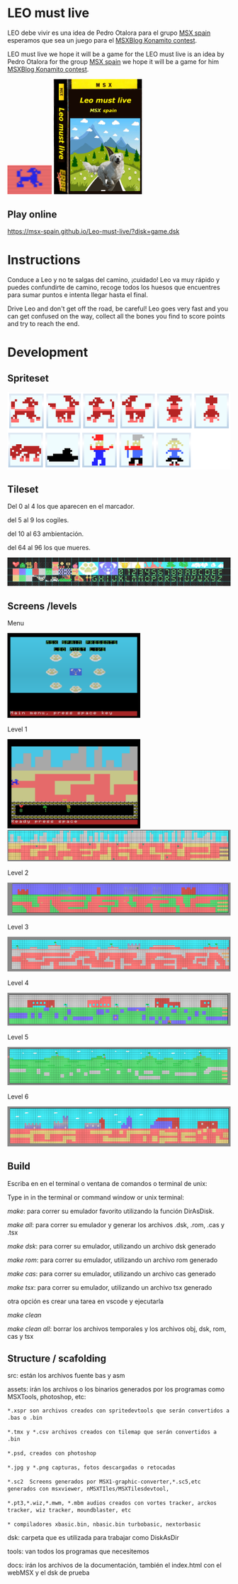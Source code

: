 
# LEO must live

LEO debe vivir es una idea de Pedro Otalora para el grupo [MSX spain](http://msx.tipolisto.es/quien-somos) esperamos que sea un juego para el [MSXBlog Konamito contest](https://www.msxblog.es/).

LEO must live we hope it will be a game for the LEO must live is an idea by Pedro Otalora for the group [MSX spain](http://msx.tipolisto.es/quien-somos) we hope it will be a game for him  [MSXBlog Konamito contest](https://www.msxblog.es/).

<img src="docs/leo.PNG" width="100px">

<img src="docs/caratula.png" width="200px">

## Play online

https://msx-spain.github.io/Leo-must-live/?disk=game.dsk



# Instructions

Conduce a Leo y no te salgas del camino, ¡cuidado! Leo va muy rápido y puedes confundirte de camino, recoge todos los huesos que encuentres para sumar puntos e intenta llegar hasta el final.

Drive Leo and don't get off the road, be careful! Leo goes very fast and you can get confused on the way, collect all the bones you find to score points and try to reach the end.


# Development

## Spriteset

<img src="docs/spriteset.PNG">

## Tileset

Del 0 al 4 los que aparecen en el marcador.

del 5 al 9 los cogiles.

del 10 al 63 ambientación.

del 64 al 96 los que mueres.


<img src="docs/tileset.PNG" >


## Screens /levels

Menu

<img src="docs/menu.PNG" width="300px" >


Level 1

<img src="docs/level1-2.PNG"  width="300px" >


<img src="docs/level1.PNG" >

Level 2

<img src="docs/level2.PNG" >

Level 3

<img src="docs/level3.PNG" >

Level 4

<img src="docs/level4.PNG" >

Level 5

<img src="docs/level5.PNG" >

Level 6

<img src="docs/level6.PNG" >


## Build

Escriba en en el terminal o ventana de comandos o terminal de unix:

Type in in the terminal or command window or unix terminal:

*make*: para correr su emulador favorito utilizando la función DirAsDisk.

*make all*: para correr su emulador y generar los archivos .dsk, .rom, .cas y .tsx

*make dsk*: para correr su emulador, utilizando un archivo dsk generado

*make rom*: para correr su emulador, utilizando un archivo rom generado

*make cas*: para correr su emulador, utilizando un archivo cas generado

*make tsx*: para correr su emulador, utilizando un archivo tsx generado

otra opción es crear una tarea en vscode y ejecutarla

*make clean*

*make clean all*: borrar los archivos temporales y los archivos obj, dsk, rom, cas y tsx


## Structure / scafolding

src: están los archivos fuente bas y asm

assets: irán los archivos o los binarios generados por los programas como MSXTools, photoshop, etc:

    *.xspr son archivos creados con spritedevtools que serán convertidos a .bas o .bin

    *.tmx y *.csv archivos creados con tilemap que serán convertidos a .bin

    *.psd, creados con photoshop

    *.jpg y *.png capturas, fotos descargadas o retocadas

    *.sc2  Screens generados por MSX1-graphic-converter,*.sc5,etc generados con msxviewer, nMSXTIles/MSXTilesdevtool, 

    *.pt3,*.wiz,*.mwm, *.mbm audios creados con vortes tracker, arckos tracker, wiz tracker, moundblaster, etc 

    * compiladores xbasic.bin, nbasic.bin turbobasic, nextorbasic

dsk: carpeta que es utilizada para trabajar como DiskAsDir

tools: van todos los programas que necesitemos

docs: irán los archivos de la documentación, también el index.html con el webMSX y el dsk de prueba


